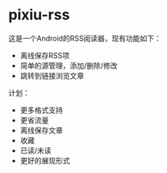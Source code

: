 # pixiu-rss
这是一个Android的RSS阅读器，现有功能如下：
 - 离线保存RSS项
 - 简单的源管理，添加/删除/修改
 - 跳转到链接浏览文章
 
计划：
  - 更多格式支持
  - 更省流量
  - 离线保存文章
  - 收藏
  - 已读/未读
  - 更好的展现形式
